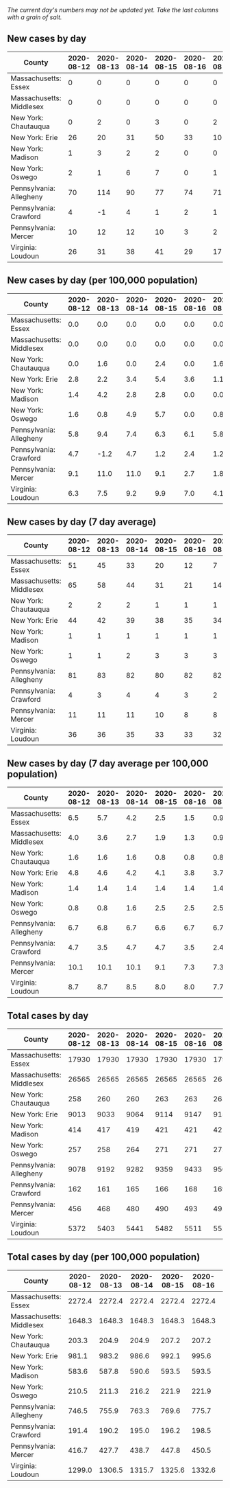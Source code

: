 _The current day's numbers may not be updated yet. Take the last columns with a grain of salt._
## New cases by day

| County | 2020-08-12 | 2020-08-13 | 2020-08-14 | 2020-08-15 | 2020-08-16 | 2020-08-17 | 2020-08-18 |
| --- | --- | --- | --- | --- | --- | --- | --- |
| Massachusetts: Essex | 0 | 0 | 0 | 0 | 0 | 0 |  |
| Massachusetts: Middlesex | 0 | 0 | 0 | 0 | 0 | 0 |  |
| New York: Chautauqua | 0 | 2 | 0 | 3 | 0 | 2 |  |
| New York: Erie | 26 | 20 | 31 | 50 | 33 | 10 |  |
| New York: Madison | 1 | 3 | 2 | 2 | 0 | 0 |  |
| New York: Oswego | 2 | 1 | 6 | 7 | 0 | 1 |  |
| Pennsylvania: Allegheny | 70 | 114 | 90 | 77 | 74 | 71 |  |
| Pennsylvania: Crawford | 4 | -1 | 4 | 1 | 2 | 1 |  |
| Pennsylvania: Mercer | 10 | 12 | 12 | 10 | 3 | 2 |  |
| Virginia: Loudoun | 26 | 31 | 38 | 41 | 29 | 17 |  |

## New cases by day (per 100,000 population)

| County | 2020-08-12 | 2020-08-13 | 2020-08-14 | 2020-08-15 | 2020-08-16 | 2020-08-17 | 2020-08-18 |
| --- | --- | --- | --- | --- | --- | --- | --- |
| Massachusetts: Essex | 0.0 | 0.0 | 0.0 | 0.0 | 0.0 | 0.0 |  |
| Massachusetts: Middlesex | 0.0 | 0.0 | 0.0 | 0.0 | 0.0 | 0.0 |  |
| New York: Chautauqua | 0.0 | 1.6 | 0.0 | 2.4 | 0.0 | 1.6 |  |
| New York: Erie | 2.8 | 2.2 | 3.4 | 5.4 | 3.6 | 1.1 |  |
| New York: Madison | 1.4 | 4.2 | 2.8 | 2.8 | 0.0 | 0.0 |  |
| New York: Oswego | 1.6 | 0.8 | 4.9 | 5.7 | 0.0 | 0.8 |  |
| Pennsylvania: Allegheny | 5.8 | 9.4 | 7.4 | 6.3 | 6.1 | 5.8 |  |
| Pennsylvania: Crawford | 4.7 | -1.2 | 4.7 | 1.2 | 2.4 | 1.2 |  |
| Pennsylvania: Mercer | 9.1 | 11.0 | 11.0 | 9.1 | 2.7 | 1.8 |  |
| Virginia: Loudoun | 6.3 | 7.5 | 9.2 | 9.9 | 7.0 | 4.1 |  |

## New cases by day (7 day average)

| County | 2020-08-12 | 2020-08-13 | 2020-08-14 | 2020-08-15 | 2020-08-16 | 2020-08-17 | 2020-08-18 |
| --- | --- | --- | --- | --- | --- | --- | --- |
| Massachusetts: Essex | 51 | 45 | 33 | 20 | 12 | 7 |  |
| Massachusetts: Middlesex | 65 | 58 | 44 | 31 | 21 | 14 |  |
| New York: Chautauqua | 2 | 2 | 2 | 1 | 1 | 1 |  |
| New York: Erie | 44 | 42 | 39 | 38 | 35 | 34 |  |
| New York: Madison | 1 | 1 | 1 | 1 | 1 | 1 |  |
| New York: Oswego | 1 | 1 | 2 | 3 | 3 | 3 |  |
| Pennsylvania: Allegheny | 81 | 83 | 82 | 80 | 82 | 82 |  |
| Pennsylvania: Crawford | 4 | 3 | 4 | 4 | 3 | 2 |  |
| Pennsylvania: Mercer | 11 | 11 | 11 | 10 | 8 | 8 |  |
| Virginia: Loudoun | 36 | 36 | 35 | 33 | 33 | 32 |  |

## New cases by day (7 day average per 100,000 population)

| County | 2020-08-12 | 2020-08-13 | 2020-08-14 | 2020-08-15 | 2020-08-16 | 2020-08-17 | 2020-08-18 |
| --- | --- | --- | --- | --- | --- | --- | --- |
| Massachusetts: Essex | 6.5 | 5.7 | 4.2 | 2.5 | 1.5 | 0.9 |  |
| Massachusetts: Middlesex | 4.0 | 3.6 | 2.7 | 1.9 | 1.3 | 0.9 |  |
| New York: Chautauqua | 1.6 | 1.6 | 1.6 | 0.8 | 0.8 | 0.8 |  |
| New York: Erie | 4.8 | 4.6 | 4.2 | 4.1 | 3.8 | 3.7 |  |
| New York: Madison | 1.4 | 1.4 | 1.4 | 1.4 | 1.4 | 1.4 |  |
| New York: Oswego | 0.8 | 0.8 | 1.6 | 2.5 | 2.5 | 2.5 |  |
| Pennsylvania: Allegheny | 6.7 | 6.8 | 6.7 | 6.6 | 6.7 | 6.7 |  |
| Pennsylvania: Crawford | 4.7 | 3.5 | 4.7 | 4.7 | 3.5 | 2.4 |  |
| Pennsylvania: Mercer | 10.1 | 10.1 | 10.1 | 9.1 | 7.3 | 7.3 |  |
| Virginia: Loudoun | 8.7 | 8.7 | 8.5 | 8.0 | 8.0 | 7.7 |  |

## Total cases by day

| County | 2020-08-12 | 2020-08-13 | 2020-08-14 | 2020-08-15 | 2020-08-16 | 2020-08-17 | 2020-08-18 |
| --- | --- | --- | --- | --- | --- | --- | --- |
| Massachusetts: Essex | 17930 | 17930 | 17930 | 17930 | 17930 | 17930 |  |
| Massachusetts: Middlesex | 26565 | 26565 | 26565 | 26565 | 26565 | 26565 |  |
| New York: Chautauqua | 258 | 260 | 260 | 263 | 263 | 265 |  |
| New York: Erie | 9013 | 9033 | 9064 | 9114 | 9147 | 9157 |  |
| New York: Madison | 414 | 417 | 419 | 421 | 421 | 421 |  |
| New York: Oswego | 257 | 258 | 264 | 271 | 271 | 272 |  |
| Pennsylvania: Allegheny | 9078 | 9192 | 9282 | 9359 | 9433 | 9504 |  |
| Pennsylvania: Crawford | 162 | 161 | 165 | 166 | 168 | 169 |  |
| Pennsylvania: Mercer | 456 | 468 | 480 | 490 | 493 | 495 |  |
| Virginia: Loudoun | 5372 | 5403 | 5441 | 5482 | 5511 | 5528 |  |

## Total cases by day (per 100,000 population)

| County | 2020-08-12 | 2020-08-13 | 2020-08-14 | 2020-08-15 | 2020-08-16 | 2020-08-17 | 2020-08-18 |
| --- | --- | --- | --- | --- | --- | --- | --- |
| Massachusetts: Essex | 2272.4 | 2272.4 | 2272.4 | 2272.4 | 2272.4 | 2272.4 |  |
| Massachusetts: Middlesex | 1648.3 | 1648.3 | 1648.3 | 1648.3 | 1648.3 | 1648.3 |  |
| New York: Chautauqua | 203.3 | 204.9 | 204.9 | 207.2 | 207.2 | 208.8 |  |
| New York: Erie | 981.1 | 983.2 | 986.6 | 992.1 | 995.6 | 996.7 |  |
| New York: Madison | 583.6 | 587.8 | 590.6 | 593.5 | 593.5 | 593.5 |  |
| New York: Oswego | 210.5 | 211.3 | 216.2 | 221.9 | 221.9 | 222.8 |  |
| Pennsylvania: Allegheny | 746.5 | 755.9 | 763.3 | 769.6 | 775.7 | 781.6 |  |
| Pennsylvania: Crawford | 191.4 | 190.2 | 195.0 | 196.2 | 198.5 | 199.7 |  |
| Pennsylvania: Mercer | 416.7 | 427.7 | 438.7 | 447.8 | 450.5 | 452.4 |  |
| Virginia: Loudoun | 1299.0 | 1306.5 | 1315.7 | 1325.6 | 1332.6 | 1336.8 |  |
